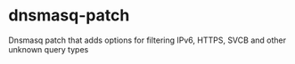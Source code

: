 # dnsmasq-patch
Dnsmasq patch that adds options for filtering IPv6, HTTPS, SVCB and other unknown query types
